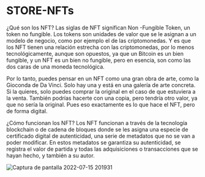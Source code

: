 # STORE-NFTs

¿Qué son los NFT?
Las siglas de NFT significan Non -Fungible Token, un token no fungible. Los tokens son unidades de valor que se le asignan a un modelo de negocio, como por ejemplo el de las criptomonedas. Y es que los NFT tienen una relación estrecha con las criptomonedas, por lo menos tecnológicamente, aunque son opuestos, ya que un Bitcoin es un bien fungible, y un NFT es un bien no fungible, pero en esencia, son como las dos caras de una moneda tecnológica.

Por lo tanto, puedes pensar en un NFT como una gran obra de arte, como la Gioconda de Da Vinci. Solo hay una y está en una galería de arte concreta. Si la quieres, solo puedes comprar la original en el caso de que estuviera a la venta. También podrías hacerte con una copia, pero tendría otro valor, ya que no sería la original. Pues eso exactamente es lo que hace el NFT, pero de forma digital.

¿Cómo funcionan los NFT?
Los NFT funcionan a través de la tecnología blockchain o de cadena de bloques donde se les asigna una especie de certificado digital de autenticidad, una serie de metadatos que no se van a poder modificar. En estos metadatos se garantiza su autenticidad, se registra el valor de partida y todas las adquisiciones o transacciones que se hayan hecho, y también a su autor.

![Captura de pantalla 2022-07-15 201931](https://user-images.githubusercontent.com/93633438/179323518-c232f68a-ff6f-403b-a494-2a1d751568b2.png)
